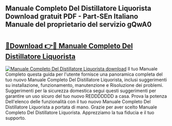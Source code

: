 ## Manuale Completo Del Distillatore Liquorista Download gratuit PDF - Part-SEn Italiano Manuale del proprietario del servizio gQwA0

# <h2><a href="http://dfder8.blite.top/?on=Manuale+Completo+Del+Distillatore+Liquorista">🔗Download 👉🔴 Manuale Completo Del Distillatore Liquorista</a></h2>

[![Manuale Completo Del Distillatore Liquorista download](https://i.imgur.com/lujVjoI.png)](http://dfder8.blite.top/?on=Manuale+Completo+Del+Distillatore+Liquorista)
Il tuo Manuale Completo questa guida per l'utente fornisce una panoramica completa del tuo nuovo Manuale Completo Del Distillatore Liquorista, inclusi suggerimenti su installazione, funzionamento, manutenzione e Risoluzione dei problemi. Suggerimenti per la sicurezza domestica segui questi suggerimenti per garantire un uso sicuro del tuo nuovo REDDDDDDD a casa. Prova la potenza Dell'elenco delle funzionalità con il tuo nuovo Manuale Completo Del Distillatore Liquorista a portata di mano. Grazie per aver scelto Manuale Completo Del Distillatore Liquorista. Apprezziamo la tua fiducia e il tuo supporto.
